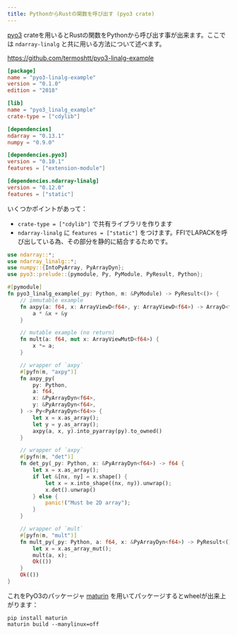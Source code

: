 ```yaml
---
title: PythonからRustの関数を呼び出す (pyo3 crate)
---
```


[pyo3](https://github.com/PyO3/pyo3) crateを用いるとRustの関数をPythonから呼び出す事が出来ます。ここでは `ndarray-linalg` と共に用いる方法について述べます。

https://github.com/termoshtt/pyo3-linalg-example

```toml
[package]
name = "pyo3-linalg-example"
version = "0.1.0"
edition = "2018"

[lib]
name = "pyo3_linalg_example"
crate-type = ["cdylib"]

[dependencies]
ndarray = "0.13.1"
numpy = "0.9.0"

[dependencies.pyo3]
version = "0.10.1"
features = ["extension-module"]

[dependencies.ndarray-linalg]
version = "0.12.0"
features = ["static"]
```

いくつかポイントがあって：

- `crate-type = ["cdylib"]` で共有ライブラリを作ります
- `ndarray-linalg` に `features = ["static"]` をつけます。FFIでLAPACKを呼び出している為、その部分を静的に結合するためです。

```rust
use ndarray::*;
use ndarray_linalg::*;
use numpy::{IntoPyArray, PyArrayDyn};
use pyo3::prelude::{pymodule, Py, PyModule, PyResult, Python};

#[pymodule]
fn pyo3_linalg_example(_py: Python, m: &PyModule) -> PyResult<()> {
    // immutable example
    fn axpy(a: f64, x: ArrayViewD<f64>, y: ArrayViewD<f64>) -> ArrayD<f64> {
        a * &x + &y
    }

    // mutable example (no return)
    fn mult(a: f64, mut x: ArrayViewMutD<f64>) {
        x *= a;
    }

    // wrapper of `axpy`
    #[pyfn(m, "axpy")]
    fn axpy_py(
        py: Python,
        a: f64,
        x: &PyArrayDyn<f64>,
        y: &PyArrayDyn<f64>,
    ) -> Py<PyArrayDyn<f64>> {
        let x = x.as_array();
        let y = y.as_array();
        axpy(a, x, y).into_pyarray(py).to_owned()
    }

    // wrapper of `axpy`
    #[pyfn(m, "det")]
    fn det_py(_py: Python, x: &PyArrayDyn<f64>) -> f64 {
        let x = x.as_array();
        if let &[nx, ny] = x.shape() {
            let x = x.into_shape((nx, ny)).unwrap();
            x.det().unwrap()
        } else {
            panic!("Must be 2D array");
        }
    }

    // wrapper of `mult`
    #[pyfn(m, "mult")]
    fn mult_py(_py: Python, a: f64, x: &PyArrayDyn<f64>) -> PyResult<()> {
        let x = x.as_array_mut();
        mult(a, x);
        Ok(())
    }
    Ok(())
}
```

これをPyO3のパッケージャ [maturin](https://github.com/PyO3/maturin) を用いてパッケージするとwheelが出来上がります：

```shell
pip install maturin
maturin build --manylinux=off
```
